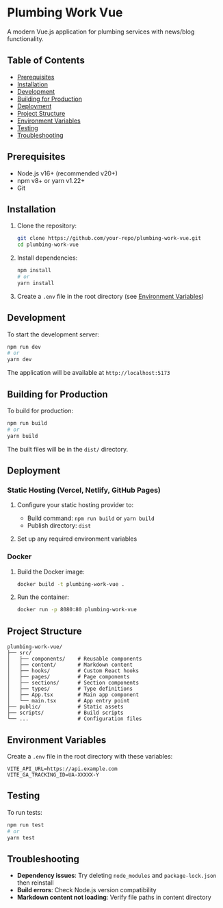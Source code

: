 # Plumbing Work Vue

A modern Vue.js application for plumbing services with news/blog functionality.

## Table of Contents

- [Prerequisites](#prerequisites)
- [Installation](#installation)
- [Development](#development)
- [Building for Production](#building-for-production)
- [Deployment](#deployment)
- [Project Structure](#project-structure)
- [Environment Variables](#environment-variables)
- [Testing](#testing)
- [Troubleshooting](#troubleshooting)

## Prerequisites

- Node.js v16+ (recommended v20+)
- npm v8+ or yarn v1.22+
- Git

## Installation

1. Clone the repository:

   ```bash
   git clone https://github.com/your-repo/plumbing-work-vue.git
   cd plumbing-work-vue
   ```

2. Install dependencies:

   ```bash
   npm install
   # or
   yarn install
   ```

3. Create a `.env` file in the root directory (see [Environment Variables](#environment-variables))

## Development

To start the development server:

```bash
npm run dev
# or
yarn dev
```

The application will be available at `http://localhost:5173`

## Building for Production

To build for production:

```bash
npm run build
# or
yarn build
```

The built files will be in the `dist/` directory.

## Deployment

### Static Hosting (Vercel, Netlify, GitHub Pages)

1. Configure your static hosting provider to:

   - Build command: `npm run build` or `yarn build`
   - Publish directory: `dist`

2. Set up any required environment variables

### Docker

1. Build the Docker image:

   ```bash
   docker build -t plumbing-work-vue .
   ```

2. Run the container:
   ```bash
   docker run -p 8080:80 plumbing-work-vue
   ```

## Project Structure

```
plumbing-work-vue/
├── src/
│   ├── components/    # Reusable components
│   ├── content/       # Markdown content
│   ├── hooks/         # Custom React hooks
│   ├── pages/         # Page components
│   ├── sections/      # Section components
│   ├── types/         # Type definitions
│   ├── App.tsx        # Main app component
│   └── main.tsx       # App entry point
├── public/            # Static assets
├── scripts/           # Build scripts
└── ...                # Configuration files
```

## Environment Variables

Create a `.env` file in the root directory with these variables:

```
VITE_API_URL=https://api.example.com
VITE_GA_TRACKING_ID=UA-XXXXX-Y
```

## Testing

To run tests:

```bash
npm run test
# or
yarn test
```

## Troubleshooting

- **Dependency issues**: Try deleting `node_modules` and `package-lock.json` then reinstall
- **Build errors**: Check Node.js version compatibility
- **Markdown content not loading**: Verify file paths in content directory
